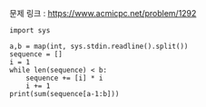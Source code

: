 문제 링크 : https://www.acmicpc.net/problem/1292

```
import sys

a,b = map(int, sys.stdin.readline().split())
sequence = []
i = 1
while len(sequence) < b:
    sequence += [i] * i
    i += 1
print(sum(sequence[a-1:b]))
```

